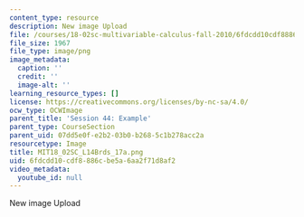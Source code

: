 ```yaml
---
content_type: resource
description: New image Upload
file: /courses/18-02sc-multivariable-calculus-fall-2010/6fdcdd10cdf8886cbe5a6aa2f71d8af2_MIT18_02SC_L14Brds_17a.png
file_size: 1967
file_type: image/png
image_metadata:
  caption: ''
  credit: ''
  image-alt: ''
learning_resource_types: []
license: https://creativecommons.org/licenses/by-nc-sa/4.0/
ocw_type: OCWImage
parent_title: 'Session 44: Example'
parent_type: CourseSection
parent_uid: 07dd5e0f-e2b2-03b0-b268-5c1b278acc2a
resourcetype: Image
title: MIT18_02SC_L14Brds_17a.png
uid: 6fdcdd10-cdf8-886c-be5a-6aa2f71d8af2
video_metadata:
  youtube_id: null
---
```

New image Upload